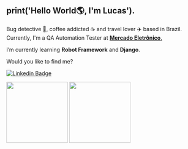 ## print('Hello World:earth_americas:, I'm Lucas').

Bug detective :mag_right:, coffee addicted ☕ and travel lover ✈️ based in Brazil. Currently, I'm a QA Automation Tester at [**Mercado Eletrônico**.](https://www.me.com.br/)

I’m currently learning **Robot Framework** and **Django**.

Would you like to find me?

[![Linkedin Badge](https://img.shields.io/badge/-lucasroxo-blue?style=flat-square&logo=Linkedin&logoColor=white&link)](https://www.linkedin.com/in/lucasroxo/)

<div style="display:inline-block"> 
  <a href="https://github.com/roxodev"></a>
  <img height="160em" src="https://github-readme-stats.vercel.app/api?username=roxodev&show_icons=true&theme=&include_all_commits=true&count_private=true" /> 
  <img height="160em" src="https://github-readme-stats.vercel.app/api/top-langs/?username=roxodev&layout=compact&langs_count=16&theme=" />
</div>
